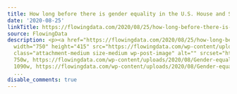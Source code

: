 ```yaml
---
title: How long before there is gender equality in the U.S. House and Senate
date: '2020-08-25'
linkTitle: https://flowingdata.com/2020/08/25/how-long-before-there-is-gender-equality-in-the-u-s-house-and-senate/
source: FlowingData
description: <p><a href="https://flowingdata.com/2020/08/25/how-long-before-there-is-gender-equality-in-the-u-s-house-and-senate/"><img
  width="750" height="415" src="https://flowingdata.com/wp-content/uploads/2020/08/Gender-equality-in-politics-750x415.png"
  class="attachment-medium size-medium wp-post-image" alt="" srcset="https://flowingdata.com/wp-content/uploads/2020/08/Gender-equality-in-politics-750x415.png
  750w, https://flowingdata.com/wp-content/uploads/2020/08/Gender-equality-in-politics-1090x603.png
  1090w, https://flowingdata.com/wp-content/uploads/2020/08/Gender-equality-in-politics-210x116.png
  ...
disable_comments: true
---
```

<p><a href="https://flowingdata.com/2020/08/25/how-long-before-there-is-gender-equality-in-the-u-s-house-and-senate/"><img width="750" height="415" src="https://flowingdata.com/wp-content/uploads/2020/08/Gender-equality-in-politics-750x415.png" class="attachment-medium size-medium wp-post-image" alt="" srcset="https://flowingdata.com/wp-content/uploads/2020/08/Gender-equality-in-politics-750x415.png 750w, https://flowingdata.com/wp-content/uploads/2020/08/Gender-equality-in-politics-1090x603.png 1090w, https://flowingdata.com/wp-content/uploads/2020/08/Gender-equality-in-politics-210x116.png ...
